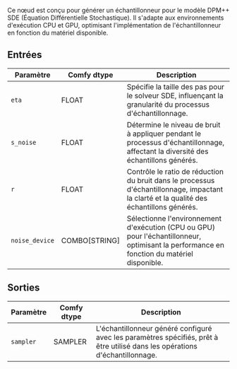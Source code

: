 
Ce nœud est conçu pour générer un échantillonneur pour le modèle DPM++ SDE (Équation Différentielle Stochastique). Il s'adapte aux environnements d'exécution CPU et GPU, optimisant l'implémentation de l'échantillonneur en fonction du matériel disponible.

## Entrées

| Paramètre      | Comfy dtype | Description |
|----------------|-------------|-------------|
| `eta`          | FLOAT       | Spécifie la taille des pas pour le solveur SDE, influençant la granularité du processus d'échantillonnage.|
| `s_noise`      | FLOAT       | Détermine le niveau de bruit à appliquer pendant le processus d'échantillonnage, affectant la diversité des échantillons générés.|
| `r`            | FLOAT       | Contrôle le ratio de réduction du bruit dans le processus d'échantillonnage, impactant la clarté et la qualité des échantillons générés.|
| `noise_device` | COMBO[STRING]| Sélectionne l'environnement d'exécution (CPU ou GPU) pour l'échantillonneur, optimisant la performance en fonction du matériel disponible.|

## Sorties

| Paramètre    | Comfy dtype | Description |
|----------------|-------------|-------------|
| `sampler`    | SAMPLER     | L'échantillonneur généré configuré avec les paramètres spécifiés, prêt à être utilisé dans les opérations d'échantillonnage. |

